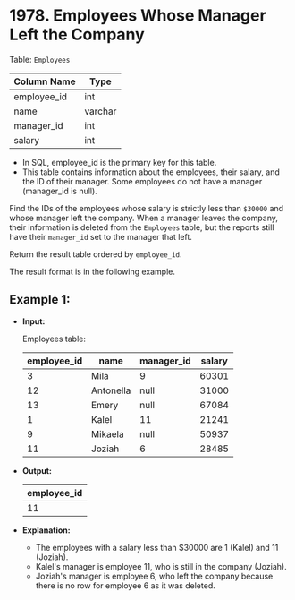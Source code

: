 # 1978. Employees Whose Manager Left the Company

Table: `Employees`


| Column Name | Type     |
|-------------|----------|
| employee_id | int      |
| name        | varchar  |
| manager_id  | int      |
| salary      | int      |

- In SQL, employee_id is the primary key for this table.
- This table contains information about the employees, their salary, and the ID of their manager. Some employees do not have a manager (manager_id is null). 
 

Find the IDs of the employees whose salary is strictly less than `$30000` and whose manager left the company. When a manager leaves the company, their information is deleted from the `Employees` table, but the reports still have their `manager_id` set to the manager that left.

Return the result table ordered by `employee_id`.

The result format is in the following example.


## Example 1:

- **Input:**  

    Employees table:

    | employee_id | name      | manager_id | salary |
    |-------------|-----------|------------|--------|
    | 3           | Mila      | 9          | 60301  |
    | 12          | Antonella | null       | 31000  |
    | 13          | Emery     | null       | 67084  |
    | 1           | Kalel     | 11         | 21241  |
    | 9           | Mikaela   | null       | 50937  |
    | 11          | Joziah    | 6          | 28485  |

- **Output:** 

    | employee_id |
    |-------------|
    | 11          |


- **Explanation:**

    - The employees with a salary less than $30000 are 1 (Kalel) and 11 (Joziah).
    - Kalel's manager is employee 11, who is still in the company (Joziah).
    - Joziah's manager is employee 6, who left the company because there is no row for employee 6 as it was deleted.